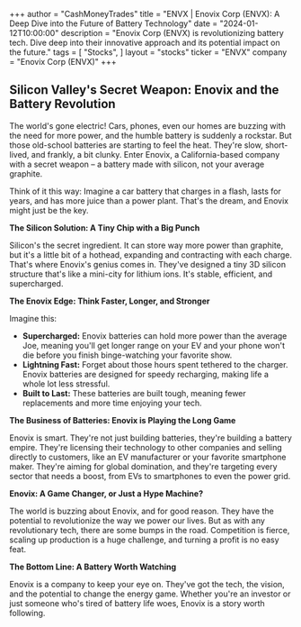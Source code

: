 +++
author = "CashMoneyTrades"
title = "ENVX |  Enovix Corp (ENVX):  A Deep Dive into the Future of Battery Technology"
date = "2024-01-12T10:00:00"
description = "Enovix Corp (ENVX) is revolutionizing battery tech. Dive deep into their innovative approach and its potential impact on the future."
tags = [
"Stocks",
]
layout = "stocks"
ticker = "ENVX"
company = "Enovix Corp (ENVX)"
+++
        


## Silicon Valley's Secret Weapon: Enovix and the Battery Revolution

The world's gone electric! Cars, phones, even our homes are buzzing with the need for more power, and the humble battery is suddenly a rockstar. But those old-school batteries are starting to feel the heat.  They're slow, short-lived, and frankly, a bit clunky. Enter Enovix, a California-based company with a secret weapon – a battery made with silicon, not your average graphite.

Think of it this way:  Imagine a car battery that charges in a flash, lasts for years, and has more juice than a power plant. That's the dream, and Enovix might just be the key. 

**The Silicon Solution: A Tiny Chip with a Big Punch**

Silicon's the secret ingredient.  It can store way more power than graphite, but it's a little bit of a hothead, expanding and contracting with each charge.  That's where Enovix's genius comes in. They've designed a tiny 3D silicon structure that's like a mini-city for lithium ions.  It's stable, efficient, and supercharged.

**The Enovix Edge: Think Faster, Longer, and Stronger**

Imagine this:

* **Supercharged:**  Enovix batteries can hold more power than the average Joe, meaning you'll get longer range on your EV and your phone won't die before you finish binge-watching your favorite show.
* **Lightning Fast:** Forget about those hours spent tethered to the charger. Enovix batteries are designed for speedy recharging, making life a whole lot less stressful.
* **Built to Last:** These batteries are built tough, meaning fewer replacements and more time enjoying your tech.

**The Business of Batteries:  Enovix is Playing the Long Game**

Enovix is smart.  They're not just building batteries, they're building a battery empire. They're licensing their technology to other companies and selling directly to customers, like an EV manufacturer or your favorite smartphone maker. They're aiming for global domination, and they're targeting every sector that needs a boost, from EVs to smartphones to even the power grid.

**Enovix:  A Game Changer, or Just a Hype Machine?**

The world is buzzing about Enovix, and for good reason. They have the potential to revolutionize the way we power our lives.  But as with any revolutionary tech, there are some bumps in the road.  Competition is fierce, scaling up production is a huge challenge, and turning a profit is no easy feat. 

**The Bottom Line:  A Battery Worth Watching**

Enovix is a company to keep your eye on. They've got the tech, the vision, and the potential to change the energy game.  Whether you're an investor or just someone who's tired of battery life woes, Enovix is a story worth following. 

        